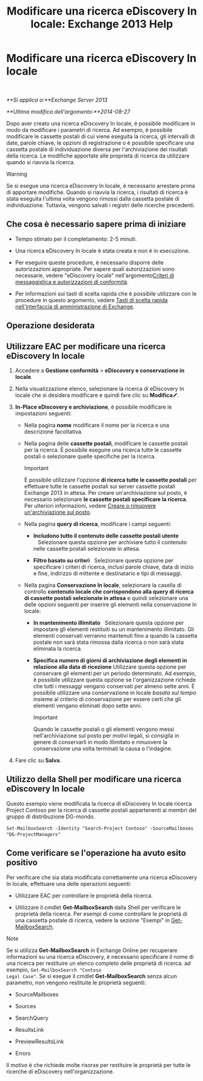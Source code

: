 ﻿---
title: 'Modificare una ricerca eDiscovery In locale: Exchange 2013 Help'
TOCTitle: Modificare una ricerca eDiscovery In locale
ms:assetid: 3162743c-cc12-4997-91e0-bcbfea8bcb17
ms:mtpsurl: https://technet.microsoft.com/it-it/library/Dd335182(v=EXCHG.150)
ms:contentKeyID: 50480273
ms.date: 05/22/2018
mtps_version: v=EXCHG.150
ms.translationtype: MT
---

# Modificare una ricerca eDiscovery In locale

 

_**Si applica a:**Exchange Server 2013_

_**Ultima modifica dell'argomento:**2014-08-27_

Dopo aver creato una ricerca eDiscovery In locale, è possibile modificare in modo da modificare i parametri di ricerca. Ad esempio, è possibile modificare le cassette postali di cui viene eseguita la ricerca, gli intervalli di date, parole chiave, le opzioni di registrazione o è possibile specificare una cassetta postale di individuazione diversa per l'archiviazione dei risultati della ricerca. Le modifiche apportate alle proprietà di ricerca da utilizzare quando si riavvia la ricerca.


> [!WARNING]
> Se si esegue una ricerca eDiscovery In locale, è necessario arrestare prima di apportare modifiche. Quando si riavvia la ricerca, i risultati di ricerca è stata eseguita l'ultima volta vengono rimossi dalla cassetta postale di individuazione. Tuttavia, vengono salvati i registri delle ricerche precedenti.



## Che cosa è necessario sapere prima di iniziare

  - Tempo stimato per il completamento: 2-5 minuti.

  - Una ricerca eDiscovery In locale è stata creata e non è in esecuzione.

  - Per eseguire queste procedure, è necessario disporre delle autorizzazioni appropriate. Per sapere quali autorizzazioni sono necessarie, vedere "eDiscovery locale" nell'argomento[Criteri di messaggistica e autorizzazioni di conformità](messaging-policy-and-compliance-permissions-exchange-2013-help.md).

  - Per informazioni sui tasti di scelta rapida che è possibile utilizzare con le procedure in questo argomento, vedere [Tasti di scelta rapida nell'interfaccia di amministrazione di Exchange](keyboard-shortcuts-in-the-exchange-admin-center-exchange-online-protection-help.md).

## Operazione desiderata

## Utilizzare EAC per modificare una ricerca eDiscovery In locale

1.  Accedere a **Gestione conformità** \> **eDiscovery e conservazione in locale**.

2.  Nella visualizzazione elenco, selezionare la ricerca di eDiscovery In locale che si desidera modificare e quindi fare clic su **Modifica**![Icona Modifica](images/JJ218640.6f53ccb2-1f13-4c02-bea0-30690e6ea71d(EXCHG.150).gif "Icona Modifica").

3.  **In-Place eDiscovery e archiviazione**, è possibile modificare le impostazioni seguenti:
    
      - Nella pagina **nome** modificare il nome per la ricerca e una descrizione facoltativa.
    
      - Nella pagina delle **cassette postali**, modificare le cassette postali per la ricerca. È possibile eseguire una ricerca tutte le cassette postali o selezionare quelle specifiche per la ricerca.
        

        > [!IMPORTANT]
        > È possibile utilizzare l'opzione <STRONG>di ricerca tutte le cassette postali</STRONG> per effettuare tutte le cassette postali sui server cassette postali Exchange 2013 in attesa. Per creare un'archiviazione sul posto, è necessario selezionare <STRONG>le cassette postali specificare la ricerca</STRONG>. Per ulteriori informazioni, vedere <A href="create-or-remove-an-in-place-hold-exchange-2013-help.md">Creare o rimuovere un'archiviazione sul posto</A>.

    
      - Nella pagina **query di ricerca**, modificare i campi seguenti:
        
          - **Includono tutto il contenuto delle cassette postali utente**    Selezionare questa opzione per archiviare tutto il contenuto nelle cassette postali selezionate in attesa.
        
          - **Filtro basato su criteri**   Selezionare questa opzione per specificare i criteri di ricerca, inclusi parole chiave, data di inizio e fine, indirizzo di mittente e destinatario e tipi di messaggi.
    
      - Nella pagina **Conservazione In locale**, selezionare la casella di controllo **contenuto locale che corrispondono alla query di ricerca di cassette postali selezionate in attesa** e quindi selezionare una delle opzioni seguenti per inserire gli elementi nella conservazione In locale:
        
          - **In mantenimento illimitato**   Selezionare questa opzione per impostare gli elementi restituiti su un mantenimento illimitato. Gli elementi conservati verranno mantenuti fino a quando la cassetta postale non sarà stata rimossa dalla ricerca o non sarà stata eliminata la ricerca.
        
          - **Specifica numero di giorni di archiviazione degli elementi in relazione alla data di ricezione** Utilizzare questa opzione per conservare gli elementi per un periodo determinato. Ad esempio, è possibile utilizzare questa opzione se l'organizzazione richiede che tutti i messaggi vengano conservati per almeno sette anni. È possibile utilizzare una conservazione in locale *basata sul tempo* insieme al criterio di conservazione per essere certi che gli elementi vengano eliminati dopo sette anni.
            

            > [!IMPORTANT]
            > Quando le cassette postali o gli elementi vengono messi nell'archiviazione sul posto per motivi legali, si consiglia in genere di conservarli in modo illimitato e rimuovere la conservazione una volta terminati la causa o l'indagine.



4.  Fare clic su **Salva**.

## Utilizzo della Shell per modificare una ricerca eDiscovery In locale

Questo esempio viene modificata la ricerca di eDiscovery In locale ricerca Project Contoso per la ricerca di cassette postali appartenenti ai membri del gruppo di distribuzione DG-mondo.

    Set-MailboxSearch -Identity "Search-Project Contoso" -SourceMailboxes "DG-ProjectManagers"

## Come verificare se l'operazione ha avuto esito positivo

Per verificare che sia stata modificata correttamente una ricerca eDiscovery In locale, effettuare una delle operazioni seguenti:

  - Utilizzare EAC per controllare le proprietà della ricerca.

  - Utilizzare il cmdlet **Get-MailboxSearch** dalla Shell per verificare le proprietà della ricerca. Per esempi di come controllare le proprietà di una cassetta postale di ricerca, vedere la sezione "Esempi" in [Get-MailboxSearch](https://technet.microsoft.com/it-it/library/dd351021\(v=exchg.150\)).


> [!NOTE]
> Se si utilizza <STRONG>Get-MailboxSearch</STRONG> in Exchange Online per recuperare informazioni su una ricerca eDiscovery, è necessario specificare il nome di una ricerca per restituire un elenco completo delle proprietà di ricerca. ad esempio, <CODE>Get-MailboxSearch "Contoso Legal Case"</CODE>. Se si esegue il cmdlet <STRONG>Get-MailboxSearch</STRONG> senza alcun parametro, non vengono restituite le proprietà seguenti: 
> <UL>
> <LI>
> <P>SourceMailboxes</P>
> <LI>
> <P>Sources</P>
> <LI>
> <P>SearchQuery</P>
> <LI>
> <P>ResultsLink</P>
> <LI>
> <P>PreviewResultsLink</P>
> <LI>
> <P>Errors</P></LI></UL>Il motivo è che richiede molte risorse per restituire le proprietà per tutte le ricerche di eDiscovery nell'organizzazione.


